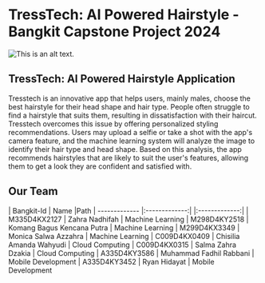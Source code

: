 # TressTech: AI Powered Hairstyle - Bangkit Capstone Project 2024
![This is an alt text.](/image/sample.webp "This is a sample image.")

## TressTech: AI Powered Hairstyle Application
Tresstech is an innovative app that helps users, mainly males, choose the best hairstyle for their head shape and hair type. 
People often struggle to find a hairstyle that suits them, resulting in dissatisfaction with their haircut. Tresstech overcomes 
this issue by offering personalized styling recommendations. Users may upload a selfie or take a shot with the app's camera 
feature, and the machine learning system will analyze the image to identify their hair type and head shape. Based on this 
analysis, the app recommends hairstyles that are likely to suit the user's features, allowing them to get a look they are 
confident and satisfied with.

## Our Team

| Bangkit-Id    | Name                       |Path
| ------------- |:-------------:|            |:-------------:|
| M335D4KX2127  | Zahra Nadhifah             | Machine Learning
| M298D4KY2518  | Komang Bagus Kencana Putra | Machine Learning
| M299D4KX3349  | Monica Salwa Azzahra       | Machine Learning
| C009D4KX0409  | Chisilia Amanda Wahyudi    | Cloud Computing
| C009D4KX0315  | Salma Zahra Dzakia         | Cloud Computing
| A335D4KY3586  | Muhammad Fadhil Rabbani    | Mobile Development
| A335D4KY3452  | Ryan Hidayat               | Mobile Development
